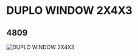 # DUPLO WINDOW 2X4X3
## 4809
![DUPLO WINDOW 2X4X3](https://lc-www-live-s.legocdn.com/media/bricks/5/2/480924.jpg)